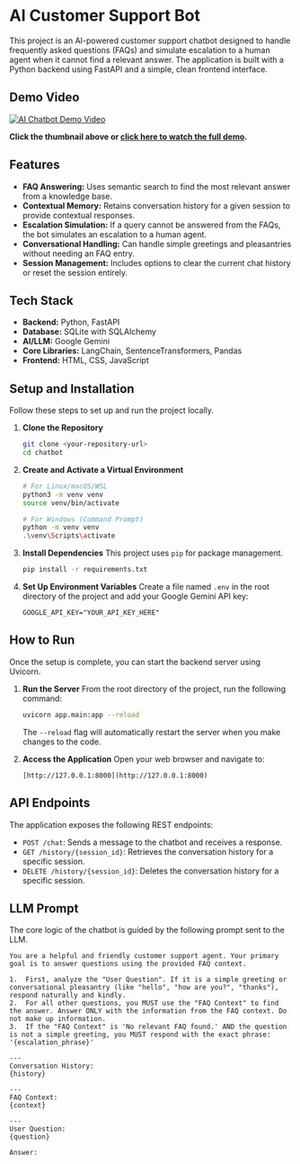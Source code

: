 # AI Customer Support Bot

This project is an AI-powered customer support chatbot designed to handle frequently asked questions (FAQs) and simulate escalation to a human agent when it cannot find a relevant answer. The application is built with a Python backend using FastAPI and a simple, clean frontend interface.

## Demo Video

[![AI Chatbot Demo Video](https://raw.githubusercontent.com/Samaksh22/chatbot/main/thumbnail.png)](https://drive.google.com/file/d/1bWkkTjC2EQ0dTiBhsSTtd93ezGknnVra/view?usp=sharing)

**Click the thumbnail above or [click here to watch the full demo](https://drive.google.com/file/d/1bWkkTjC2EQ0dTiBhsSTtd93ezGknnVra/view?usp=sharing).**

## Features

* **FAQ Answering:** Uses semantic search to find the most relevant answer from a knowledge base.
* **Contextual Memory:** Retains conversation history for a given session to provide contextual responses.
* **Escalation Simulation:** If a query cannot be answered from the FAQs, the bot simulates an escalation to a human agent.
* **Conversational Handling:** Can handle simple greetings and pleasantries without needing an FAQ entry.
* **Session Management:** Includes options to clear the current chat history or reset the session entirely.

## Tech Stack

* **Backend:** Python, FastAPI
* **Database:** SQLite with SQLAlchemy
* **AI/LLM:** Google Gemini
* **Core Libraries:** LangChain, SentenceTransformers, Pandas
* **Frontend:** HTML, CSS, JavaScript

## Setup and Installation

Follow these steps to set up and run the project locally.

1.  **Clone the Repository**
    ```bash
    git clone <your-repository-url>
    cd chatbot
    ```

2.  **Create and Activate a Virtual Environment**
    ```bash
    # For Linux/macOS/WSL
    python3 -m venv venv
    source venv/bin/activate

    # For Windows (Command Prompt)
    python -m venv venv
    .\venv\Scripts\activate
    ```

3.  **Install Dependencies**
    This project uses `pip` for package management.
    ```bash
    pip install -r requirements.txt
    ```

4.  **Set Up Environment Variables**
    Create a file named `.env` in the root directory of the project and add your Google Gemini API key:
    ```
    GOOGLE_API_KEY="YOUR_API_KEY_HERE"
    ```

## How to Run

Once the setup is complete, you can start the backend server using Uvicorn.

1.  **Run the Server**
    From the root directory of the project, run the following command:
    ```bash
    uvicorn app.main:app --reload
    ```
    The `--reload` flag will automatically restart the server when you make changes to the code.

2.  **Access the Application**
    Open your web browser and navigate to:
    ```
    [http://127.0.0.1:8000](http://127.0.0.1:8000)
    ```

## API Endpoints

The application exposes the following REST endpoints:

* `POST /chat`: Sends a message to the chatbot and receives a response.
* `GET /history/{session_id}`: Retrieves the conversation history for a specific session.
* `DELETE /history/{session_id}`: Deletes the conversation history for a specific session.

## LLM Prompt

The core logic of the chatbot is guided by the following prompt sent to the LLM.

```
You are a helpful and friendly customer support agent. Your primary goal is to answer questions using the provided FAQ context.

1.  First, analyze the "User Question". If it is a simple greeting or conversational pleasantry (like "hello", "how are you?", "thanks"), respond naturally and kindly.
2.  For all other questions, you MUST use the "FAQ Context" to find the answer. Answer ONLY with the information from the FAQ context. Do not make up information.
3.  If the "FAQ Context" is 'No relevant FAQ found.' AND the question is not a simple greeting, you MUST respond with the exact phrase: '{escalation_phrase}'

---
Conversation History:
{history}

---
FAQ Context:
{context}

---
User Question:
{question}

Answer:
```
